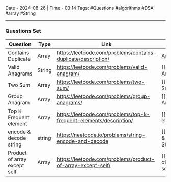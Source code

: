 Date - 2024-08-26  |  Time - 03:14
Tags: #Questions #algorithms #DSA #array #String 

----

### Questions Set


| Question                     | Type   | Link                                                               | Solution                               | Level  |
| ---------------------------- | ------ | ------------------------------------------------------------------ | -------------------------------------- | ------ |
| Contains Duplicate           | Array  | https://leetcode.com/problems/contains-duplicate/description/      | [Array](Array.md#contains-duplicate)   | Easy   |
| Valid Anagrams               | String | https://leetcode.com/problems/valid-anagram/                       | [[String#Valid Anagram]]               | Easy   |
| Two Sum                      | Array  | https://leetcode.com/problems/two-sum/                             | [[Array#Two Sum]]                      | Easy   |
| Group Anagram                | Array  | https://leetcode.com/problems/group-anagrams/                      | [[Array#Group Anagram]]                | Medium |
| Top K Frequent element       | Array  | https://leetcode.com/problems/top-k-frequent-elements/description/ | [[Array#Top k elements]]               | Medium |
| encode & decode string       | string | https://neetcode.io/problems/string-encode-and-decode              | [[String#Encode & Decode String]]      | Medium |
| Product of array except self | Array  | https://leetcode.com/problems/product-of-array-except-self/        | [[Array#Product of array except self]] | Medium |
